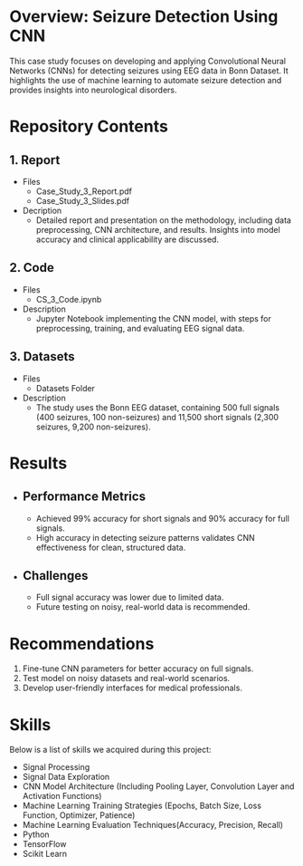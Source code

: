 # Overview: Seizure Detection Using CNN
This case study focuses on developing and applying Convolutional Neural Networks (CNNs) for detecting seizures using EEG data in Bonn Dataset. It highlights the use of machine learning to automate seizure detection and provides insights into neurological disorders.

# Repository Contents
## 1. Report
   - Files
      - Case_Study_3_Report.pdf
      - Case_Study_3_Slides.pdf
  - Decription
      - Detailed report and presentation on the methodology, including data preprocessing, CNN architecture, and results. Insights into model accuracy and clinical applicability are discussed.

## 2. Code
  - Files
       - CS_3_Code.ipynb
  - Description
       - Jupyter Notebook implementing the CNN model, with steps for preprocessing, training, and evaluating EEG signal data.

## 3. Datasets
   - Files
       - Datasets Folder
   - Description
       - The study uses the Bonn EEG dataset, containing 500 full signals (400 seizures, 100 non-seizures) and 11,500 short signals (2,300 seizures, 9,200 non-seizures).

# Results
- ## Performance Metrics
  - Achieved 99% accuracy for short signals and 90% accuracy for full signals.
  - High accuracy in detecting seizure patterns validates CNN effectiveness for clean, structured data.
- ## Challenges
  - Full signal accuracy was lower due to limited data.
  - Future testing on noisy, real-world data is recommended.

# Recommendations
1. Fine-tune CNN parameters for better accuracy on full signals.
2. Test model on noisy datasets and real-world scenarios.
3. Develop user-friendly interfaces for medical professionals.

# Skills
Below is a list of skills we acquired during this project:
- Signal Processing
- Signal Data Exploration
- CNN Model Architecture (Including Pooling Layer, Convolution Layer and Activation Functions)
- Machine Learning Training Strategies (Epochs, Batch Size, Loss Function, Optimizer, Patience)
- Machine Learning Evaluation Techniques(Accuracy, Precision, Recall)
- Python
- TensorFlow
- Scikit Learn
